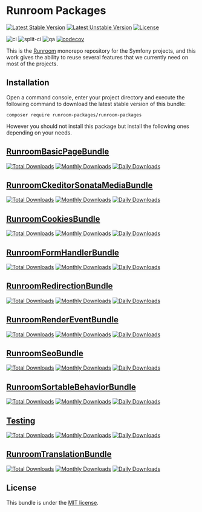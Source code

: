 Runroom Packages
================

[![Latest Stable Version](https://poser.pugx.org/runroom-packages/runroom-packages/v/stable)](https://packagist.org/packages/runroom-packages/runroom-packages)
[![Latest Unstable Version](https://poser.pugx.org/runroom-packages/runroom-packages/v/unstable)](https://packagist.org/packages/runroom-packages/runroom-packages)
[![License](https://poser.pugx.org/runroom-packages/runroom-packages/license)](https://packagist.org/packages/runroom-packages/runroom-packages)

![ci](https://github.com/Runroom/runroom-packages/workflows/ci/badge.svg)
![split-ci](https://github.com/Runroom/runroom-packages/workflows/split-ci/badge.svg)
![qa](https://github.com/Runroom/runroom-packages/workflows/qa/badge.svg)
[![codecov](https://codecov.io/gh/Runroom/runroom-packages/branch/master/graph/badge.svg)](https://codecov.io/gh/Runroom/runroom-packages)

This is the [Runroom](https://www.runroom.com/) monorepo repository for the Symfony projects, and this work gives the ability to reuse several features that we currently need on most of the projects.

## Installation

Open a command console, enter your project directory and execute the following command to download the latest stable version of this bundle:

```
composer require runroom-packages/runroom-packages
```

However you should not install this package but install the following ones depending on your needs.

## [RunroomBasicPageBundle](https://github.com/Runroom/RunroomBasicPageBundle)

[![Total Downloads](https://poser.pugx.org/runroom-packages/basic-page-bundle/downloads)](https://packagist.org/packages/runroom-packages/basic-page-bundle)
[![Monthly Downloads](https://poser.pugx.org/runroom-packages/basic-page-bundle/d/monthly)](https://packagist.org/packages/runroom-packages/basic-page-bundle)
[![Daily Downloads](https://poser.pugx.org/runroom-packages/basic-page-bundle/d/daily)](https://packagist.org/packages/runroom-packages/basic-page-bundle)

## [RunroomCkeditorSonataMediaBundle](https://github.com/Runroom/RunroomCkeditorSonataMediaBundle)

[![Total Downloads](https://poser.pugx.org/runroom-packages/ckeditor-sonata-media-bundle/downloads)](https://packagist.org/packages/runroom-packages/ckeditor-sonata-media-bundle)
[![Monthly Downloads](https://poser.pugx.org/runroom-packages/ckeditor-sonata-media-bundle/d/monthly)](https://packagist.org/packages/runroom-packages/ckeditor-sonata-media-bundle)
[![Daily Downloads](https://poser.pugx.org/runroom-packages/ckeditor-sonata-media-bundle/d/daily)](https://packagist.org/packages/runroom-packages/ckeditor-sonata-media-bundle)

## [RunroomCookiesBundle](https://github.com/Runroom/RunroomCookiesBundle)

[![Total Downloads](https://poser.pugx.org/runroom-packages/cookies-bundle/downloads)](https://packagist.org/packages/runroom-packages/cookies-bundle)
[![Monthly Downloads](https://poser.pugx.org/runroom-packages/cookies-bundle/d/monthly)](https://packagist.org/packages/runroom-packages/cookies-bundle)
[![Daily Downloads](https://poser.pugx.org/runroom-packages/cookies-bundle/d/daily)](https://packagist.org/packages/runroom-packages/cookies-bundle)

## [RunroomFormHandlerBundle](https://github.com/Runroom/RunroomFormHandlerBundle)

[![Total Downloads](https://poser.pugx.org/runroom-packages/form-handler-bundle/downloads)](https://packagist.org/packages/runroom-packages/form-handler-bundle)
[![Monthly Downloads](https://poser.pugx.org/runroom-packages/form-handler-bundle/d/monthly)](https://packagist.org/packages/runroom-packages/form-handler-bundle)
[![Daily Downloads](https://poser.pugx.org/runroom-packages/form-handler-bundle/d/daily)](https://packagist.org/packages/runroom-packages/form-handler-bundle)

## [RunroomRedirectionBundle](https://github.com/Runroom/RunroomRedirectionBundle)

[![Total Downloads](https://poser.pugx.org/runroom-packages/redirection-bundle/downloads)](https://packagist.org/packages/runroom-packages/redirection-bundle)
[![Monthly Downloads](https://poser.pugx.org/runroom-packages/redirection-bundle/d/monthly)](https://packagist.org/packages/runroom-packages/redirection-bundle)
[![Daily Downloads](https://poser.pugx.org/runroom-packages/redirection-bundle/d/daily)](https://packagist.org/packages/runroom-packages/redirection-bundle)

## [RunroomRenderEventBundle](https://github.com/Runroom/RunroomRenderEventBundle)

[![Total Downloads](https://poser.pugx.org/runroom-packages/render-event-bundle/downloads)](https://packagist.org/packages/runroom-packages/render-event-bundle)
[![Monthly Downloads](https://poser.pugx.org/runroom-packages/render-event-bundle/d/monthly)](https://packagist.org/packages/runroom-packages/render-event-bundle)
[![Daily Downloads](https://poser.pugx.org/runroom-packages/render-event-bundle/d/daily)](https://packagist.org/packages/runroom-packages/render-event-bundle)

## [RunroomSeoBundle](https://github.com/Runroom/RunroomSeoBundle)

[![Total Downloads](https://poser.pugx.org/runroom-packages/seo-bundle/downloads)](https://packagist.org/packages/runroom-packages/seo-bundle)
[![Monthly Downloads](https://poser.pugx.org/runroom-packages/seo-bundle/d/monthly)](https://packagist.org/packages/runroom-packages/seo-bundle)
[![Daily Downloads](https://poser.pugx.org/runroom-packages/seo-bundle/d/daily)](https://packagist.org/packages/runroom-packages/seo-bundle)

## [RunroomSortableBehaviorBundle](https://github.com/Runroom/RunroomSortableBehaviorBundle)

[![Total Downloads](https://poser.pugx.org/runroom-packages/sortable-behavior-bundle/downloads)](https://packagist.org/packages/runroom-packages/sortable-behavior-bundle)
[![Monthly Downloads](https://poser.pugx.org/runroom-packages/sortable-behavior-bundle/d/monthly)](https://packagist.org/packages/runroom-packages/sortable-behavior-bundle)
[![Daily Downloads](https://poser.pugx.org/runroom-packages/sortable-behavior-bundle/d/daily)](https://packagist.org/packages/runroom-packages/sortable-behavior-bundle)

## [Testing](https://github.com/Runroom/testing)

[![Total Downloads](https://poser.pugx.org/runroom-packages/testing/downloads)](https://packagist.org/packages/runroom-packages/testing)
[![Monthly Downloads](https://poser.pugx.org/runroom-packages/testing/d/monthly)](https://packagist.org/packages/runroom-packages/testing)
[![Daily Downloads](https://poser.pugx.org/runroom-packages/testing/d/daily)](https://packagist.org/packages/runroom-packages/testing)

## [RunroomTranslationBundle](https://github.com/Runroom/RunroomTranslationBundle)

[![Total Downloads](https://poser.pugx.org/runroom-packages/translation-bundle/downloads)](https://packagist.org/packages/runroom-packages/translation-bundle)
[![Monthly Downloads](https://poser.pugx.org/runroom-packages/translation-bundle/d/monthly)](https://packagist.org/packages/runroom-packages/translation-bundle)
[![Daily Downloads](https://poser.pugx.org/runroom-packages/translation-bundle/d/daily)](https://packagist.org/packages/runroom-packages/translation-bundle)

## License

This bundle is under the [MIT license](LICENSE).
